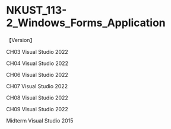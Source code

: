 # NKUST_113-2_Windows_Forms_Application
【Version】

CH03 Visual Studio 2022

CH04 Visual Studio 2022

CH06 Visual Studio 2022

CH07 Visual Studio 2022

CH08 Visual Studio 2022

CH09 Visual Studio 2022

Midterm Visual Studio 2015